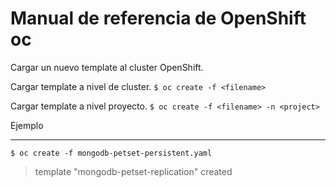 # Manual de referencia de OpenShift oc

Cargar un nuevo template al cluster OpenShift.

Cargar template a nivel de cluster.
`$ oc create -f <filename>`

Cargar template a nivel proyecto.
`$ oc create -f <filename> -n <project>`

Ejemplo
___

```$ wget https://raw.githubusercontent.com/sclorg/mongodb-container/master/examples/petset/mongodb-petset-persistent.yaml
$ oc create -f mongodb-petset-persistent.yaml
```

> template "mongodb-petset-replication" created
